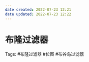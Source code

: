 ```yaml
---
date created: 2022-07-23 12:21
date updated: 2022-07-23 12:22
---
```


# 布隆过滤器

Tags: #布隆过滤器 #位图 #布谷鸟过滤器
